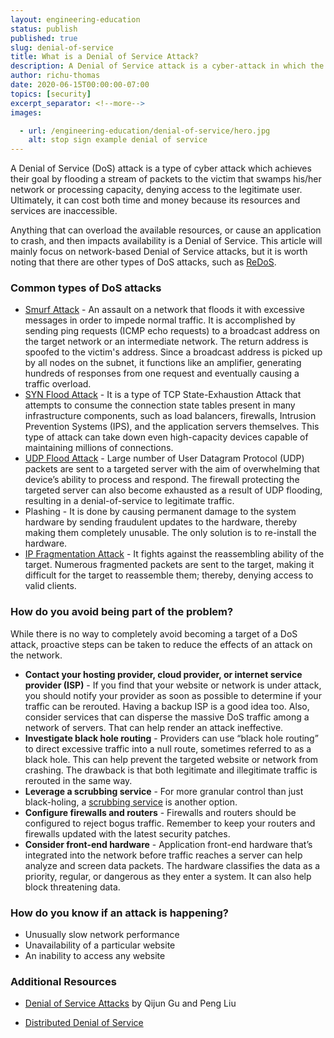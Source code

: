```yaml
---
layout: engineering-education
status: publish
published: true
slug: denial-of-service
title: What is a Denial of Service Attack?
description: A Denial of Service attack is a cyber-attack in which the perpetrator seeks to make a machine or network and resource unavailable to its intended users by temporarily or indefinitely disrupting services to the host connected to the Internet.
author: richu-thomas
date: 2020-06-15T00:00:00-07:00
topics: [security]
excerpt_separator: <!--more-->
images:

  - url: /engineering-education/denial-of-service/hero.jpg
    alt: stop sign example denial of service
---
```

A Denial of Service (DoS) attack is a type of cyber attack which achieves their goal by flooding a stream of packets to the victim that swamps his/her network or processing capacity, denying access to the legitimate user. Ultimately, it can cost both time and money because its resources and services are inaccessible.

<!--more-->
Anything that can overload the available resources, or cause an application to crash, and then impacts availability is a Denial of Service. This article will mainly focus on network-based Denial of Service attacks, but it is worth noting that there are other types of DoS attacks, such as [ReDoS](https://owasp.org/www-community/attacks/Regular_expression_Denial_of_Service_-_ReDoS).

### Common types of DoS attacks
- [Smurf Attack](https://usa.kaspersky.com/resource-center/definitions/what-is-a-smurf-attack) - An assault on a network that floods it with excessive messages in order to impede normal traffic. It is accomplished by sending ping requests (ICMP echo requests) to a broadcast address on the target network or an intermediate network. The return address is spoofed to the victim's address. Since a broadcast address is picked up by all nodes on the subnet, it functions like an amplifier, generating hundreds of responses from one request and eventually causing a traffic overload.
- [SYN Flood Attack](https://www.cloudflare.com/learning/ddos/syn-flood-ddos-attack/) - It is a type of TCP State-Exhaustion Attack  that attempts to consume the connection state tables present in many infrastructure components, such as load balancers, firewalls, Intrusion Prevention Systems (IPS), and the application servers themselves. This type of attack can take down even high-capacity devices capable of maintaining millions of connections.
- [UDP Flood Attack](https://www.cloudflare.com/learning/ddos/udp-flood-ddos-attack/) - Large number of User Datagram Protocol (UDP) packets are sent to a targeted server with the aim of overwhelming that device’s ability to process and respond. The firewall protecting the targeted server can also become exhausted as a result of UDP flooding, resulting in a denial-of-service to legitimate traffic.
- Plashing - It is done by causing permanent damage to the system hardware by sending fraudulent updates to the hardware, thereby making them completely unusable. The only solution is to re-install the hardware.
- [IP Fragmentation Attack](https://www.netscout.com/what-is-ddos/ip-icmp-fragmentation) - It fights against the reassembling ability of the target. Numerous fragmented packets are sent to the target, making it difficult for the target to reassemble them; thereby, denying access to valid clients.

### How do you avoid being part of the problem?
While there is no way to completely avoid becoming a target of a DoS attack, proactive steps can be taken to reduce the effects of an attack on the network.

- **Contact your hosting provider, cloud provider, or internet service provider (ISP)** - If you find that your website or network is under attack, you should notify your provider as soon as possible to determine if your traffic can be rerouted. Having a backup ISP is a good idea too. Also, consider services that can disperse the massive DoS traffic among a network of servers. That can help render an attack ineffective.
- **Investigate black hole routing** - Providers can use “black hole routing” to direct excessive traffic into a null route, sometimes referred to as a black hole. This can help prevent the targeted website or network from crashing. The drawback is that both legitimate and illegitimate traffic is rerouted in the same way.
- **Leverage a scrubbing service** - For more granular control than just black-holing, a [scrubbing service](https://security.radware.com/ddos-knowledge-center/ddospedia/scrubbing-center/) is another option.
- **Configure firewalls and routers** - Firewalls and routers should be configured to reject bogus traffic. Remember to keep your routers and firewalls updated with the latest security patches.
- **Consider front-end hardware** - Application front-end hardware that’s integrated into the network before traffic reaches a server can help analyze and screen data packets. The hardware classifies the data as a priority, regular, or dangerous as they enter a system. It can also help block threatening data.

### How do you know if an attack is happening?
- Unusually slow network performance
- Unavailability of a particular website
- An inability to access any website

### Additional Resources
- [Denial of Service Attacks](https://s2.ist.psu.edu/paper/DDoS-Chap-Gu-June-07.pdf) by Qijun Gu and Peng Liu

- [Distributed Denial of Service](https://www.cloudflare.com/learning/ddos/what-is-a-ddos-attack/)
